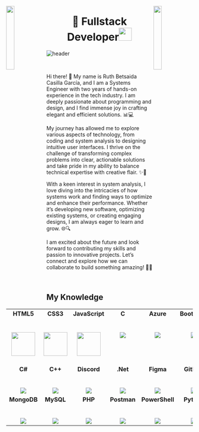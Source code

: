 <img align="left" src="https://user-images.githubusercontent.com/65187002/144930161-2f783401-8d27-4fdf-a2f7-cc0ba32f1f1f.gif" width="21%" style="display:inline;"><img align="right" src="https://user-images.githubusercontent.com/65187002/144930161-2f783401-8d27-4fdf-a2f7-cc0ba32f1f1f.gif" width="21%" style="display:inline;">

<h1 align="center"> 👋 Fullstack Developer<img src="https://media.giphy.com/media/hvRJCLFzcasrR4ia7z/giphy.gif" width="35"></h1> 

![header](https://user-images.githubusercontent.com/59575502/127335491-fdba1874-e943-4d3c-ab8c-678ffe22f8b8.png)

<br>
<p>
  Hi there! 🌟 My name is Ruth Betsaida Casilla García, and I am a Systems Engineer with two years of hands-on experience in the tech industry. I am deeply passionate about programming and design, and I find immense joy in crafting elegant and efficient solutions. 📊💻 

  My journey has allowed me to explore various aspects of technology, from coding and system analysis to designing intuitive user interfaces. I thrive on the challenge of transforming complex problems into clear, actionable solutions and take pride in my ability to balance technical expertise with creative flair. ✨🎨

  With a keen interest in system analysis, I love diving into the intricacies of how systems work and finding ways to optimize and enhance their performance. Whether it’s developing new software, optimizing existing systems, or creating engaging designs, I am always eager to learn and grow. 🌐🔍

  I am excited about the future and look forward to contributing my skills and passion to innovative projects. Let’s connect and explore how we can collaborate to build something amazing! 🚀🤝
</p>
<br>

## My Knowledge

<table>
  <tbody>
    <tr valign="top">
      <td width="12.5%" align="center">
        <span><strong>HTML5</strong></span><br><br><br>
        <img height="64px" src="https://cdn.svgporn.com/logos/html-5.svg">
      </td>
      <td width="12.5%" align="center">
        <span><strong>CSS3</strong></span><br><br><br>
        <img height="64px" src="https://cdn.svgporn.com/logos/css-3.svg">
      </td>
      <td width="12.5%" align="center">
        <span><strong>JavaScript</strong></span><br><br><br>
        <img height="64px" src="https://cdn.svgporn.com/logos/javascript.svg">
      </td>
      <td width="12.5%" align="center">
        <span><strong>C</strong></span><br><br><br>
        <img src="https://skillicons.dev/icons?i=c" />
      </td>
      <td width="12.5%" align="center">
        <span><strong>Azure</strong></span><br><br><br>
        <img src="https://skillicons.dev/icons?i=azure" />
      </td>
      <td width="12.5%" align="center">
        <span><strong>Bootstrap</strong></span><br><br><br>
        <img src="https://skillicons.dev/icons?i=bootstrap" />
      </td>
      <td width="12.5%" align="center">
        <span><strong>Git</strong></span><br><br><br>
        <img height="64px" src="https://cdn.svgporn.com/logos/git-icon.svg">
      </td>
      <td width="12.5%" align="center">
        <span><strong>VS Code</strong></span><br><br><br>
        <img height="64px" src="https://cdn.svgporn.com/logos/visual-studio-code.svg">
      </td>
    </tr>
    <tr valign="top">
      <td width="12.5%" align="center">
        <span><strong>C#</strong></span><br><br><br>
        <img src="https://skillicons.dev/icons?i=cs" />
      </td>
      <td width="12.5%" align="center">
        <span><strong>C++</strong></span><br><br><br>
        <img src="https://skillicons.dev/icons?i=cpp" />
      </td>
      <td width="12.5%" align="center">
        <span><strong>Discord</strong></span><br><br><br>
        <img src="https://skillicons.dev/icons?i=discord" />
      </td>
      <td width="12.5%" align="center">
        <span><strong>.Net</strong></span><br><br><br>
        <img src="https://skillicons.dev/icons?i=dotnet" />
      </td>
      <td width="12.5%" align="center">
        <span><strong>Figma</strong></span><br><br><br>
        <img src="https://skillicons.dev/icons?i=figma" />
      </td>
      <td width="12.5%" align="center">
        <span><strong>GitHub</strong></span><br><br><br>
        <img src="https://skillicons.dev/icons?i=github" />
      </td>
      <td width="12.5%" align="center">
        <span><strong>Java</strong></span><br><br><br>
        <img src="https://skillicons.dev/icons?i=java" />
      </td>
      <td width="12.5%" align="center">
        <span><strong>Kotlin</strong></span><br><br><br>
        <img src="https://skillicons.dev/icons?i=kotlin" />
      </td>
    </tr>
    <tr valign="top">
      <td width="12.5%" align="center">
        <span><strong>MongoDB</strong></span><br><br><br>
        <img src="https://skillicons.dev/icons?i=mongodb" />
      </td>
      <td width="12.5%" align="center">
        <span><strong>MySQL</strong></span><br><br><br>
        <img src="https://skillicons.dev/icons?i=mysql" />
      </td>
      <td width="12.5%" align="center">
        <span><strong>PHP</strong></span><br><br><br>
        <img src="https://skillicons.dev/icons?i=php" />
      </td>
      <td width="12.5%" align="center">
        <span><strong>Postman</strong></span><br><br><br>
        <img src="https://skillicons.dev/icons?i=postman" />
      </td>
      <td width="12.5%" align="center">
        <span><strong>PowerShell</strong></span><br><br><br>
        <img src="https://skillicons.dev/icons?i=powershell" />
      </td>
      <td width="12.5%" align="center">
        <span><strong>Python</strong></span><br><br><br>
        <img src="https://skillicons.dev/icons?i=python" />
      </td>
      <td width="12.5%" align="center">
        <span><strong>SQLite</strong></span><br><br><br>
        <img src="https://skillicons.dev/icons?i=sqlite" />
      </td>
    </tr>
  </tbody>
</table>
<br>







